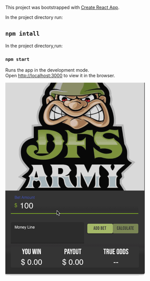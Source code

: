 This project was bootstrapped with [Create React App](https://github.com/facebook/create-react-app).

In the project directory run:
## `npm intall`

In the project directory,run:

### `npm start`

Runs the app in the development mode.<br />
Open [http://localhost:3000](http://localhost:3000) to view it in the browser.


![Alt text](src/parlayCalculator.gif?raw=true "Title")
